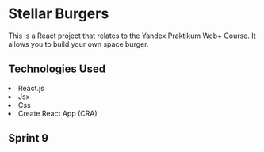 # Stellar Burgers

This is a React project that relates to the Yandex Praktikum Web+ Course.
It allows you to build your own space burger.

## Technologies Used

<li>React.js</li>
<li>Jsx</li>
<li>Css</li>
<li>Create React App (CRA)</li>

## Sprint 9